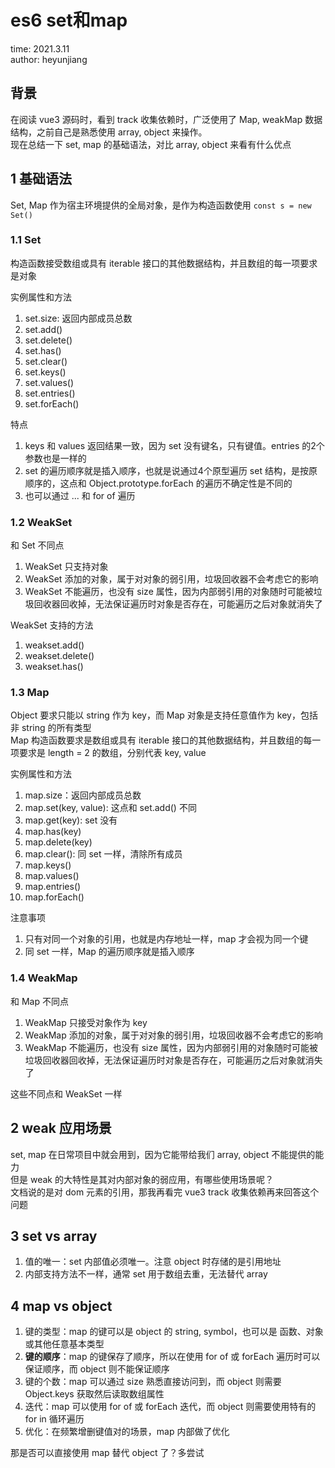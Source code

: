 # es6 set和map

time: 2021.3.11  
author: heyunjiang

## 背景

在阅读 vue3 源码时，看到 track 收集依赖时，广泛使用了 Map, weakMap 数据结构，之前自己是熟悉使用 array, object 来操作。  
现在总结一下 set, map 的基础语法，对比 array, object 来看有什么优点

## 1 基础语法

Set, Map 作为宿主环境提供的全局对象，是作为构造函数使用 `const s = new Set()`

### 1.1 Set

构造函数接受数组或具有 iterable 接口的其他数据结构，并且数组的每一项要求是对象

实例属性和方法
1. set.size: 返回内部成员总数
2. set.add()
3. set.delete()
4. set.has()
5. set.clear()
6. set.keys()
7. set.values()
8. set.entries()
9. set.forEach()

特点  
1. keys 和 values 返回结果一致，因为 set 没有键名，只有键值。entries 的2个参数也是一样的
2. set 的遍历顺序就是插入顺序，也就是说通过4个原型遍历 set 结构，是按原顺序的，这点和 Object.prototype.forEach 的遍历不确定性是不同的
3. 也可以通过 ... 和 for of 遍历

### 1.2 WeakSet

和 Set 不同点  
1. WeakSet 只支持对象
2. WeakSet 添加的对象，属于对对象的弱引用，垃圾回收器不会考虑它的影响
3. WeakSet 不能遍历，也没有 size 属性，因为内部弱引用的对象随时可能被垃圾回收器回收掉，无法保证遍历时对象是否存在，可能遍历之后对象就消失了

WeakSet 支持的方法  
1. weakset.add()
2. weakset.delete()
3. weakset.has()

### 1.3 Map

Object 要求只能以 string 作为 key，而 Map 对象是支持任意值作为 key，包括非 string 的所有类型  
Map 构造函数要求是数组或具有 iterable 接口的其他数据结构，并且数组的每一项要求是 length = 2 的数组，分别代表 key, value

实例属性和方法  
1. map.size：返回内部成员总数
2. map.set(key, value): 这点和 set.add() 不同
3. map.get(key): set 没有
4. map.has(key)
5. map.delete(key)
6. map.clear(): 同 set 一样，清除所有成员
7. map.keys()
8. map.values()
9. map.entries()
10. map.forEach()

注意事项  
1. 只有对同一个对象的引用，也就是内存地址一样，map 才会视为同一个键
2. 同 set 一样，Map 的遍历顺序就是插入顺序

### 1.4 WeakMap

和 Map 不同点  
1. WeakMap 只接受对象作为 key
2. WeakMap 添加的对象，属于对对象的弱引用，垃圾回收器不会考虑它的影响
3. WeakMap 不能遍历，也没有 size 属性，因为内部弱引用的对象随时可能被垃圾回收器回收掉，无法保证遍历时对象是否存在，可能遍历之后对象就消失了

这些不同点和 WeakSet 一样

## 2 weak 应用场景

set, map 在日常项目中就会用到，因为它能带给我们 array, object 不能提供的能力  
但是 weak 的大特性是其对内部对象的弱应用，有哪些使用场景呢？  
文档说的是对 dom 元素的引用，那我再看完 vue3 track 收集依赖再来回答这个问题

## 3 set vs array

1. 值的唯一：set 内部值必须唯一。注意 object 时存储的是引用地址
2. 内部支持方法不一样，通常 set 用于数组去重，无法替代 array

## 4 map vs object

1. 键的类型：map 的键可以是 object 的 string, symbol，也可以是 函数、对象或其他任意基本类型
2. **键的顺序**：map 的键保存了顺序，所以在使用 for of 或 forEach 遍历时可以保证顺序，而 object 则不能保证顺序
3. 键的个数：map 可以通过 size 熟悉直接访问到，而 object 则需要 Object.keys 获取然后读取数组属性
4. 迭代：map 可以使用 for  of 或 forEach 迭代，而 object 则需要使用特有的 for in 循环遍历
5. 优化：在频繁增删键值对的场景，map 内部做了优化

那是否可以直接使用 map 替代 object 了？多尝试

